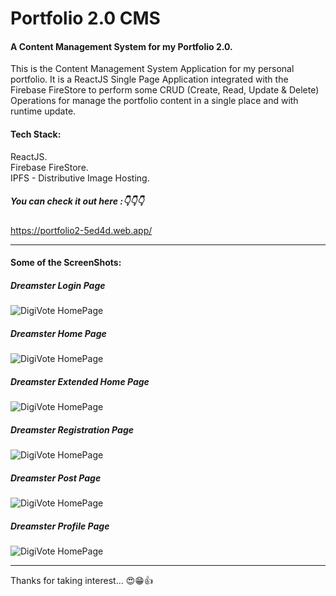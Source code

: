 # Portfolio 2.0 CMS
#### A Content Management System for my Portfolio 2.0.

This is the Content Management System Application for my personal portfolio. It is a ReactJS Single Page Application integrated with the Firebase FireStore to perform some CRUD (Create, Read, Update & Delete) Operations for manage the portfolio content in a single place and with runtime update.

#### Tech Stack: 

ReactJS.</br>
Firebase FireStore.</br>
IPFS - Distributive Image Hosting.

##### You can check it out here :👇👇👇 

https://portfolio2-5ed4d.web.app/

---

#### Some of the ScreenShots:

##### Dreamster Login Page
![DigiVote HomePage](https://gateway.ipfs.io/ipfs/QmWTmEhAGYawA9Q39tS4oouGmLdTSXFb8d1MwqbpDnJc3C/)

##### Dreamster Home Page
![DigiVote HomePage](https://gateway.ipfs.io/ipfs/QmRTMXrgNetUgUfwMP9qRTU4YFhwUiCMSLcRHgJgajFwrJ/)

##### Dreamster Extended Home Page
![DigiVote HomePage](https://gateway.ipfs.io/ipfs/QmRSsQNGdR6EQf4qoimk3BqxuyngFPQn2Lhb8u3CmnPCCZ/)

##### Dreamster Registration Page
![DigiVote HomePage](https://gateway.ipfs.io/ipfs/QmTkWb7uWfSypNLEzvVKLgaxHyaNaw7LaEB956c48Fsi3t/)

##### Dreamster Post Page
![DigiVote HomePage](https://gateway.ipfs.io/ipfs/QmcaHhPFdny5PsxK5WxqWigRAuSWb1LJFYQYCYWsq9ToAF/)

##### Dreamster Profile Page
![DigiVote HomePage](https://gateway.ipfs.io/ipfs/QmbS2msLZEXAraBBaCP4m5W1BeN1fe26hWfaMFkBK16qWR/)

---

Thanks for taking interest... 😍😁👍

